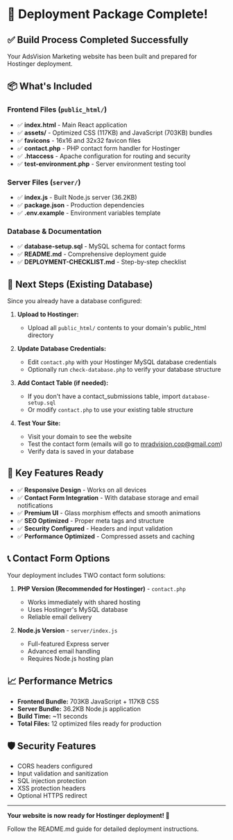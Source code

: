 # 🎉 Deployment Package Complete!

## ✅ Build Process Completed Successfully

Your AdsVision Marketing website has been built and prepared for Hostinger deployment.

## 📦 What's Included

### Frontend Files (`public_html/`)
- ✅ **index.html** - Main React application
- ✅ **assets/** - Optimized CSS (117KB) and JavaScript (703KB) bundles
- ✅ **favicons** - 16x16 and 32x32 favicon files
- ✅ **contact.php** - PHP contact form handler for Hostinger
- ✅ **.htaccess** - Apache configuration for routing and security
- ✅ **test-environment.php** - Server environment testing tool

### Server Files (`server/`)
- ✅ **index.js** - Built Node.js server (36.2KB)
- ✅ **package.json** - Production dependencies
- ✅ **.env.example** - Environment variables template

### Database & Documentation
- ✅ **database-setup.sql** - MySQL schema for contact forms
- ✅ **README.md** - Comprehensive deployment guide
- ✅ **DEPLOYMENT-CHECKLIST.md** - Step-by-step checklist

## 🚀 Next Steps (Existing Database)

Since you already have a database configured:

1. **Upload to Hostinger:**
   - Upload all `public_html/` contents to your domain's public_html directory
   
2. **Update Database Credentials:**
   - Edit `contact.php` with your Hostinger MySQL database credentials
   - Optionally run `check-database.php` to verify your database structure

3. **Add Contact Table (if needed):**
   - If you don't have a contact_submissions table, import `database-setup.sql`
   - Or modify `contact.php` to use your existing table structure

4. **Test Your Site:**
   - Visit your domain to see the website
   - Test the contact form (emails will go to mradvision.cop@gmail.com)
   - Verify data is saved in your database

## 🔧 Key Features Ready

- ✅ **Responsive Design** - Works on all devices
- ✅ **Contact Form Integration** - With database storage and email notifications
- ✅ **Premium UI** - Glass morphism effects and smooth animations
- ✅ **SEO Optimized** - Proper meta tags and structure
- ✅ **Security Configured** - Headers and input validation
- ✅ **Performance Optimized** - Compressed assets and caching

## 📞 Contact Form Options

Your deployment includes TWO contact form solutions:

1. **PHP Version (Recommended for Hostinger)** - `contact.php`
   - Works immediately with shared hosting
   - Uses Hostinger's MySQL database
   - Reliable email delivery

2. **Node.js Version** - `server/index.js`
   - Full-featured Express server
   - Advanced email handling
   - Requires Node.js hosting plan

## 📈 Performance Metrics

- **Frontend Bundle:** 703KB JavaScript + 117KB CSS
- **Server Bundle:** 36.2KB Node.js application
- **Build Time:** ~11 seconds
- **Total Files:** 12 optimized files ready for production

## 🛡️ Security Features

- CORS headers configured
- Input validation and sanitization
- SQL injection protection
- XSS protection headers
- Optional HTTPS redirect

---

**Your website is now ready for Hostinger deployment! 🎯**

Follow the README.md guide for detailed deployment instructions.

